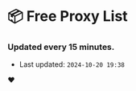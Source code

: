 # :package: Free Proxy List
### Updated every 15 minutes.

- Last updated: `2024-10-20 19:38`

:heart:

